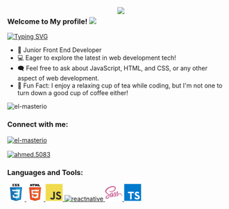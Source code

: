 <img width="250" align="right" src="https://c.tenor.com/_DOBjnGspYAAAAAM/code-coding.gif">

<h3>
Welcome to My profile!
<img src="https://media.giphy.com/media/hvRJCLFzcasrR4ia7z/giphy.gif" width="28">
</h3>
<a href="https://git.io/typing-svg"><img src="https://readme-typing-svg.demolab.com?font=Fira+Code&pause=1000&color=F7862E&random=false&width=435&lines=Front+End+Developer;Problem+Solver;Quick+Learner" alt="Typing SVG" /></a>

- 🌱 Junior Front End Developer
- 💻 Eager to explore the latest in web development tech!
- 🗨️ Feel free to ask about JavaScript, HTML, and CSS, or any other aspect of web development.
- 🌟 Fun Fact: I enjoy a relaxing cup of tea while coding, but I'm not one to turn down a good cup of coffee either!

<p align="left"> <img src="https://komarev.com/ghpvc/?username=el-masterio&label=Profile%20views&color=0e75b6&style=flat" alt="el-masterio" /> </p>


<h3 align="left">Connect with me:</h3>
<p align="left">
<a href="https://www.linkedin.com/in/ahmaddev" target="blank"><img align="center" src="https://raw.githubusercontent.com/rahuldkjain/github-profile-readme-generator/master/src/images/icons/Social/linked-in-alt.svg" alt="el-masterio" height="30" width="40" />  </a>

<a href="https://fb.com/ahmed.5083" target="blank"><img align="center" src="https://raw.githubusercontent.com/rahuldkjain/github-profile-readme-generator/master/src/images/icons/Social/facebook.svg" alt="ahmed.5083" height="30" width="40" />  </a>

</p>

<h3 align="left">Languages and Tools:</h3>
<p align="left"> <a href="https://www.w3schools.com/css/" target="_blank" rel="noreferrer"> <img src="https://raw.githubusercontent.com/devicons/devicon/master/icons/css3/css3-original-wordmark.svg" alt="css3" width="40" height="40"/> </a> <a href="https://www.w3.org/html/" target="_blank" rel="noreferrer"> <img src="https://raw.githubusercontent.com/devicons/devicon/master/icons/html5/html5-original-wordmark.svg" alt="html5" width="40" height="40"/>  </a> <a href="https://developer.mozilla.org/en-US/docs/Web/JavaScript" target="_blank" rel="noreferrer"> <img src="https://raw.githubusercontent.com/devicons/devicon/master/icons/javascript/javascript-original.svg" alt="javascript" width="40" height="40"/>  </a> <a href="https://reactnative.dev/" target="_blank" rel="noreferrer"> <img src="https://reactnative.dev/img/header_logo.svg" alt="reactnative" width="40" height="40"/>  </a> <a href="[https://sass-lang.com](https://sass-lang.com/)" target="_blank" rel="noreferrer"> <img src="https://raw.githubusercontent.com/devicons/devicon/master/icons/sass/sass-original.svg" alt="sass" width="40" height="40"/>  </a> <a href="https://www.typescriptlang.org/" target="_blank" rel="noreferrer"> <img src="https://raw.githubusercontent.com/devicons/devicon/master/icons/typescript/typescript-original.svg" alt="typescript" width="40" height="40"/>  </a> </p>
